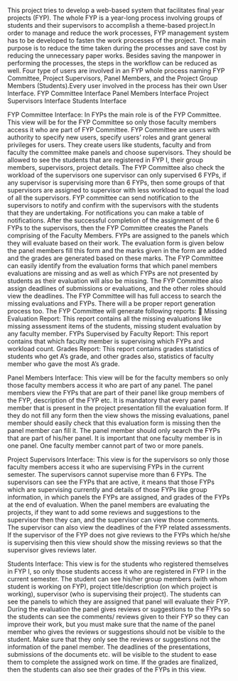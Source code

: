 This project tries to develop a web-based system that facilitates final year projects
(FYP). The whole FYP is a year-long process involving groups of students and their
supervisors to accomplish a theme-based project.In order to
manage and reduce the work processes, FYP management system has to be developed to
fasten the work processes of the project. The main purpose is to reduce the time taken during
the processes and save cost by reducing the unnecessary paper works. Besides saving the
manpower in performing the processes, the steps in the workflow can be reduced as well.
Four type of users are involved in an FYP whole process naming FYP Committee, Project Supervisors, Panel Members, and the Project
Group Members (Students).Every user involved in the process has their own User Interface.
FYP Committee Interface
Panel Members Interface
Project Supervisors Interface
Students Interface

FYP Committee Interface:
In FYPs the main role is of the FYP Committee. This view will be for the FYP
Committee so only those faculty members access it who are part of FYP Committee. FYP
Committee are users with authority to specify new users, specify users’ roles and grant general
privileges for users. They create users like students, faculty and from faculty the committee
make panels and choose supervisors. They should be allowed to see the students that are
registered in FYP I, their group members, supervisors, project details. The FYP Committee
also check the workload of the supervisors one supervisor can only supervised 6 FYPs, if any
supervisor is supervising more than 6 FYPs, then some groups of that supervisors are assigned
to supervisor with less workload to equal the load of all the supervisors. FYP committee can
send notification to the supervisors to notify and confirm with the supervisors with the
students that they are undertaking. For notifications you can make a table of notifications.
After the successful completion of the assignment of the 6 FYPs to the supervisors, then the
FYP Committee creates the Panels comprising of the Faculty Members. FYPs are assigned to
the panels which they will evaluate based on their work. The evaluation form is given below
the panel members fill this form and the marks given in the form are added and the grades are
generated based on these marks. The FYP Committee can easily identify from the evaluation
forms that which panel members evaluations are missing and as well as which FYPs are not
presented by students as their evaluation will also be missing. The FYP Committee also assign
deadlines of submissions or evaluations, and the other roles should view the deadlines. The
FYP Committee will has full access to search the missing evaluations and FYPs. There will a
be proper report generation process too. The FYP Committee will generate following reports:
 Missing Evaluation Report: This report contains all the missing evaluations like
missing assessment items of the students, missing student evaluation by any faculty
member.
FYPs Supervised by Faculty Report: This report contains that which faculty
member is supervising which FYPs and workload count.
Grades Report: This report contains grades statistics of students who get A’s grade,
and other grades also, statistics of faculty member who gave the most A’s grade.


Panel Members Interface:
This view will be for the faculty members so only those faculty members access it who are part
of any panel. The panel members view the FYPs that are part of their panel like group members
of the FYP, description of the FYP etc. It is mandatory that every panel member that is present
in the project presentation fill the evaluation form. If they do not fill any form then the view
shows the missing evaluations, panel member should easily check that this evaluation form is
missing then the panel member can fill it. The panel member should only search the FYPs that
are part of his/her panel. It is important that one faculty member is in one panel. One faculty
member cannot part of two or more panels.


Project Supervisors Interface:
This view is for the supervisors so only those faculty members access it who are supervising
FYPs in the current semester. The supervisors cannot supervise more than 6 FYPs. The
supervisors can see the FYPs that are active, it means that those FYPs which are supervising
currently and details of those FYPs like group information, in which panels the FYPs are
assigned, and grades of the FYPs at the end of evaluation. When the panel members are
evaluating the projects, if they want to add some reviews and suggestions to the supervisor
then they can, and the supervisor can view those comments. The supervisor can also view the
deadlines of the FYP related assessments. If the supervisor of the FYP does not give reviews
to the FYPs which he/she is supervising then this view should show the missing reviews so
that the supervisor gives reviews later.


Students Interface:
This view is for the students who registered themselves in FYP I, so only those students access
it who are registered in FYP I in the current semester. The student can see his/her group
members (with whom student is working on FYP), project title/description (on which project
is working), supervisor (who is supervising their project). The students can see the panels to
which they are assigned that panel will evaluate their FYP. During the evaluation the panel
gives reviews or suggestions to the FYPs so the students can see the comments/ reviews given
to their FYP so they can improve their work, but you must make sure that the name of the
panel member who gives the reviews or suggestions should not be visible to the student. Make
sure that they only see the reviews or suggestions not the information of the panel member.
The deadlines of the presentations, submissions of the documents etc. will be visible to the
student to ease them to complete the assigned work on time. If the grades are finalized, then
the students can also see their grades of the FYPs in this view.
